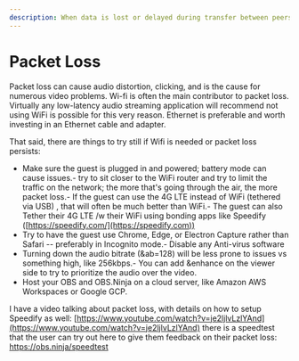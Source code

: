 ```yaml
---
description: When data is lost or delayed during transfer between peers
---
```


# Packet Loss

Packet loss can cause audio distortion, clicking, and is the cause for numerous video problems. Wi-fi is often the main contributor to packet loss. Virtually any low-latency audio streaming application will recommend not using WiFi is possible for this very reason. Ethernet is preferable and worth investing in an Ethernet cable and adapter.

That said, there are things to try still if Wifi is needed or packet loss persists:

* Make sure the guest is plugged in and powered; battery mode can cause issues.- try to sit closer to the WiFi router and try to limit the traffic on the network; the more that's going through the air, the more packet loss.- If the guest can use the 4G LTE instead of WiFi (tethered via USB) , that will often be much better than WiFi.- The guest can also Tether their 4G LTE /w their WiFi using bonding apps like Speedify ([https://speedify.com/](https://speedify.com))
* Try to have the guest use Chrome, Edge, or Electron Capture rather than Safari -- preferably in Incognito mode.- Disable any Anti-virus software
* Turning down the audio bitrate (\&ab=128) will be less prone to issues vs something high, like 256kbps.- You can add \&enhance on the viewer side to try to prioritize the audio over the video.
* Host your OBS and OBS.Ninja on a cloud server, like Amazon AWS Workspaces or Google GCP.

I have a video talking about packet loss, with details on how to setup Speedify as well:  [https://www.youtube.com/watch?v=je2ljlvLzlYAnd](https://www.youtube.com/watch?v=je2ljlvLzlYAnd) there is a speedtest that the user can try out here to give them feedback on their packet loss: [https://obs.ninja/speedtest ](https://obs.ninja/speedtest%C2%A0)
